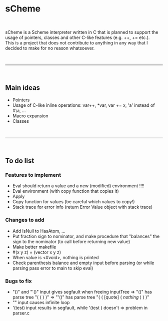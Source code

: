 # sCheme

<br>

sCheme is a Scheme interpreter written in C that is planned to support the usage of pointers, classes and other C-like features (e.g. ++, += etc.). \
This is a project that does not contribute to anything in any way that I decided to make for no reason whatsoever. 

<br>

---
<br>

## Main ideas
- Pointers
- Usage of C-like inline operations: var++,  *var, var += x, 'a' instead of #\a, ...
- Macro expansion
- Classes

<br>

---
<br>

## To do list

### Features to implement
- Eval should return a value and a new (modified) environment !!!!
- Eval environment (with copy function that copies it)
- Apply
- Copy function for values (be careful which values to copy!)
- Stack trace for error info (return Error Value object with stack trace)

### Changes to add
- Add IsNull to HasAtom, ...
- Put fraction sign to nominator, and make procedure that "balances" the sign to the nominator (to call before returning new value)
- Make better makefile
- #(x y z) = (vector x y z)
- When value is <#void>, nothing is printed
- Check parenthesis balance and empty input before parsing (or while parsing pass error to main to skip eval) 

### Bugs to fix
- "()" and "'()" input gives segfault when freeing inputTree
    => "()" has parse tree "( ( ) )"
    => "'()" has parse tree "( ( [quote] ( *nothing* ) ) )"
- "" input causes infinite loop
- '(test) input results in segfault, while '(test ) doesn't
    => problem in parser.c

